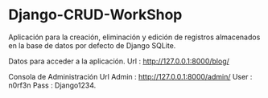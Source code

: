 # Django-CRUD-WorkShop
Aplicación para la creación, eliminación y edición de registros almacenados en la base de datos por defecto de Django SQLite.

Datos para acceder a la aplicación.
Url : http://127.0.0.1:8000/blog/

Consola de Administración
Url Admin : http://127.0.0.1:8000/admin/
User      : n0rf3n
Pass      : Django1234.
